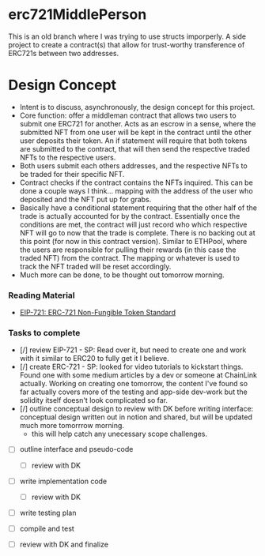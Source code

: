 # erc721MiddlePerson
This is an old branch where I was trying to use structs imporperly. A side project to create a contract(s) that allow for trust-worthy transference of ERC721s between two addresses.


# Design Concept
- Intent is to discuss, asynchronously, the design concept for this project.
- Core function: offer a middleman contract that allows two users to submit one ERC721 for another. Acts as an escrow in a sense, where the submitted NFT from one user will 
be kept in the contract until the other user deposits their token. An if statement will require that both tokens are submitted to the contract, that will then send the 
respective traded NFTs to the respective users. 
- Both users submit each others addresses, and the respective NFTs to be traded for their specific NFT. 
- Contract checks if the contract contains the NFTs inquired. This can be done a couple ways I think... mapping with the address of the user who deposited and the NFT put up for grabs.
- Basically have a conditional statement requiring that the other half of the trade is actually accounted for by the contract. Essentially once the conditions are met, the contract will just record who which respective NFT will go to now that the trade is complete. There is no backing out at this point (for now in this contract version). Similar to ETHPool, where the users are responsible for pulling their rewards (in this case the traded NFT) from the contract. The mapping or whatever is used to track the NFT traded will be reset accordingly.
- Much more can be done, to be thought out tomorrow morning.
### Reading Material
- [EIP-721: ERC-721 Non-Fungible Token Standard](https://eips.ethereum.org/EIPS/eip-721)

### Tasks to complete
- [/] review EIP-721 - SP: Read over it, but need to create one and work with it similar to ERC20 to fully get it I believe.
- [/] create ERC-721 - SP: looked for video tutorials to kickstart things. Found one with some medium articles by a dev or someone at ChainLink actually. Working on creating one tomorrow, the content I've found so far actually covers more of the testing and app-side dev-work but the solidity itself doesn't look complicated so far. 
- [/] outline conceptual design to review with DK before writing interface: conceptual design written out in notion and shared, but will be updated much more tomorrrow morning.
    - this will help catch any unecessary scope challenges.
- [ ] outline interface and pseudo-code
    - [ ] review with DK
- [ ] write implementation code
    - [ ] review with DK
- [ ] write testing plan
- [ ] compile and test
- [ ] review with DK and finalize

